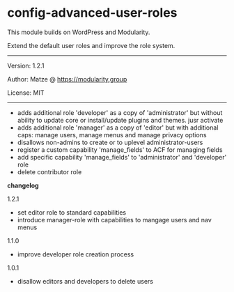 # config-advanced-user-roles

This module builds on WordPress and Modularity.

Extend the default user roles and improve the role system. 

---

Version: 1.2.1

Author: Matze @ https://modularity.group

License: MIT

---

- adds additional role 'developer' as a copy of 'administrator' but without ability to update core or install/update plugins and themes. jusr activate
- adds additional role 'manager' as a copy of 'editor' but with additional caps: manage users, manage menus and manage privacy options
- disallows non-admins to create or to uplevel administrator-users
- register a custom capability 'manage_fields' to ACF for managing fields
- add specific capability 'manage_fields' to 'administrator' and 'developer' role
- delete contributor role

**changelog**

1.2.1
- set editor role to standard capabilities 
- introduce manager-role with capabilities to mangage users and nav menus

1.1.0
- improve developer role creation process

1.0.1
- disallow editors and developers to delete users

